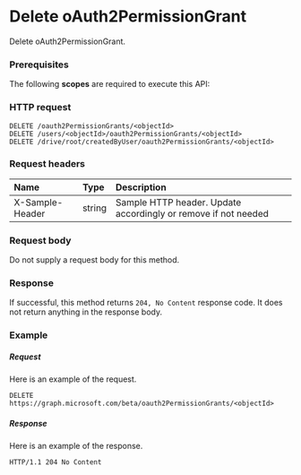 # Delete oAuth2PermissionGrant

Delete oAuth2PermissionGrant.
### Prerequisites
The following **scopes** are required to execute this API: 
### HTTP request
<!-- { "blockType": "ignored" } -->
```http
DELETE /oauth2PermissionGrants/<objectId>
DELETE /users/<objectId>/oauth2PermissionGrants/<objectId>
DELETE /drive/root/createdByUser/oauth2PermissionGrants/<objectId>

```
### Request headers
| Name       | Type | Description|
|:---------------|:--------|:----------|
| X-Sample-Header  | string  | Sample HTTP header. Update accordingly or remove if not needed|

### Request body
Do not supply a request body for this method.


### Response
If successful, this method returns `204, No Content` response code. It does not return anything in the response body.

### Example
##### Request
Here is an example of the request.
<!-- {
  "blockType": "request",
  "name": "delete_oauth2permissiongrant"
}-->
```http
DELETE https://graph.microsoft.com/beta/oauth2PermissionGrants/<objectId>
```
##### Response
Here is an example of the response.
<!-- {
  "blockType": "response",
  "truncated": false
} -->
```http
HTTP/1.1 204 No Content
```

<!-- uuid: 8fcb5dbc-d5aa-4681-8e31-b001d5168d79
2015-10-25 14:57:30 UTC -->
<!-- {
  "type": "#page.annotation",
  "description": "Delete oAuth2PermissionGrant",
  "keywords": "",
  "section": "documentation",
  "tocPath": ""
}-->